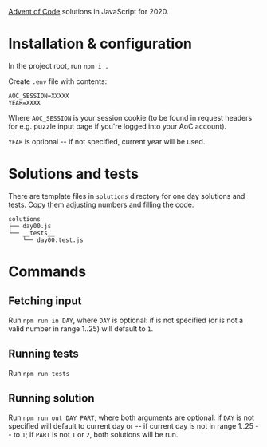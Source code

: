 [Advent of Code](https://adventofcode.com/) solutions in JavaScript
for 2020.

# Installation & configuration

In the project root, run `npm i .`

Create `.env` file with contents:

    AOC_SESSION=XXXXX
    YEAR=XXXX

Where `AOC_SESSION` is your session cookie (to be found in request
headers for e.g. puzzle input page if you're logged into your AoC
account).

`YEAR` is optional -- if not specified, current year will be used.

# Solutions and tests

There are template files in `solutions` directory for one day
solutions and tests. Copy them adjusting numbers and filling the code.

    solutions
    ├── day00.js
    └── __tests__
        └── day00.test.js

# Commands

## Fetching input

Run `npm run in DAY`, where `DAY` is optional: if is not specified (or
is not a valid number in range 1..25) will default to `1`.

## Running tests

Run `npm run tests`

## Running solution

Run `npm run out DAY PART`, where both arguments are optional: if
`DAY` is not specified will default to current day or -- if current
day is not in range 1..25 -- to `1`; if `PART` is not `1` or `2`, both
solutions will be run.
